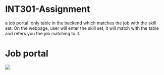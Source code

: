 # INT301-Assignment
a job portal. only table in the backend which matches the job with the skill set. On the webpage, user will enter the skill set, it will match with the table and refers you the job matching to it.
# Job portal
![](Screenshot(9).png)
